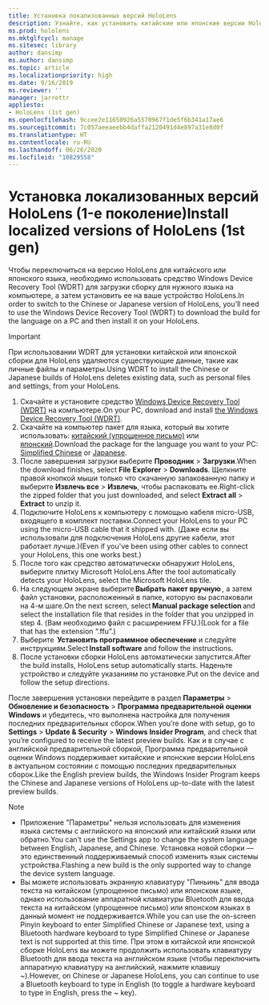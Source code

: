 ```yaml
---
title: Установка локализованных версий HoloLens
description: Узнайте, как установить китайские или японские версии HoloLens
ms.prod: hololens
ms.mktglfcycl: manage
ms.sitesec: library
author: dansimp
ms.author: dansimp
ms.topic: article
ms.localizationpriority: high
ms.date: 9/16/2019
ms.reviewer: ''
manager: jarrettr
appliesto:
- HoloLens (1st gen)
ms.openlocfilehash: 9ccee2e11650926a5570967f1de5f6b341a17ae6
ms.sourcegitcommit: 7c057aeeaeebb4daffa2120491d4e897a31e8d0f
ms.translationtype: HT
ms.contentlocale: ru-RU
ms.lasthandoff: 06/26/2020
ms.locfileid: "10829558"
---
```

# <span data-ttu-id="22e9c-103">Установка локализованных версий HoloLens (1-е поколение)</span><span class="sxs-lookup"><span data-stu-id="22e9c-103">Install localized versions of HoloLens (1st gen)</span></span>

<span data-ttu-id="22e9c-104">Чтобы переключиться на версию HoloLens для китайского или японского языка, необходимо использовать средство Windows Device Recovery Tool (WDRT) для загрузки сборку для нужного языка на компьютере, а затем установить ее на ваше устройство HoloLens.</span><span class="sxs-lookup"><span data-stu-id="22e9c-104">In order to switch to the Chinese or Japanese version of HoloLens, you’ll need to use the Windows Device Recovery Tool (WDRT) to download the build for the language on a PC and then install it on your HoloLens.</span></span>

> [!IMPORTANT]
> <span data-ttu-id="22e9c-105">При использовании WDRT для установки китайской или японской сборки для HoloLens удаляются существующие данные, такие как личные файлы и параметры.</span><span class="sxs-lookup"><span data-stu-id="22e9c-105">Using WDRT to install the Chinese or Japanese builds of HoloLens deletes existing data, such as personal files and settings, from your HoloLens.</span></span> 

1. <span data-ttu-id="22e9c-106">Скачайте и установите средство [Windows Device Recovery Tool (WDRT)](https://support.microsoft.com/help/12379) на компьютере.</span><span class="sxs-lookup"><span data-stu-id="22e9c-106">On your PC, download and install [the Windows Device Recovery Tool (WDRT)](https://support.microsoft.com/help/12379).</span></span>
1. <span data-ttu-id="22e9c-107">Скачайте на компьютер пакет для языка, который вы хотите использовать: [китайский (упрощенное письмо)](https://aka.ms/hololensdownload-ch) или [японский](https://aka.ms/hololensdownload-jp).</span><span class="sxs-lookup"><span data-stu-id="22e9c-107">Download the package for the language you want to your PC:  [Simplified Chinese](https://aka.ms/hololensdownload-ch) or [Japanese](https://aka.ms/hololensdownload-jp).</span></span>
1. <span data-ttu-id="22e9c-108">После завершения загрузки выберите **Проводник** > **Загрузки**.</span><span class="sxs-lookup"><span data-stu-id="22e9c-108">When the download finishes, select **File Explorer** > **Downloads**.</span></span> <span data-ttu-id="22e9c-109">Щелкните правой кнопкой мыши только что скачанную запакованную папку и выберите **Извлечь все** > **Извлечь**, чтобы распаковать ее.</span><span class="sxs-lookup"><span data-stu-id="22e9c-109">Right-click the zipped folder that you just downloaded, and select **Extract all** > **Extract** to unzip it.</span></span>
1. <span data-ttu-id="22e9c-110">Подключите HoloLens к компьютеру с помощью кабеля micro-USB, входящего в комплект поставки.</span><span class="sxs-lookup"><span data-stu-id="22e9c-110">Connect your HoloLens to your PC using the micro-USB cable that it shipped with.</span></span> <span data-ttu-id="22e9c-111">(Даже если вы использовали для подключения HoloLens другие кабели, этот работает лучше.)</span><span class="sxs-lookup"><span data-stu-id="22e9c-111">(Even if you've been using other cables to connect your HoloLens, this one works best.)</span></span>
1. <span data-ttu-id="22e9c-112">После того как средство автоматически обнаружит HoloLens, выберите плитку Microsoft HoloLens.</span><span class="sxs-lookup"><span data-stu-id="22e9c-112">After the tool automatically detects your HoloLens, select the Microsoft HoloLens tile.</span></span>
1. <span data-ttu-id="22e9c-113">На следующем экране выберите **Выбрать пакет вручную** , а затем файл установки, расположенный в папке, которую вы распаковали на 4-м шаге.</span><span class="sxs-lookup"><span data-stu-id="22e9c-113">On the next screen, select **Manual package selection** and select the installation file that resides in the folder that you unzipped in step 4.</span></span> <span data-ttu-id="22e9c-114">(Вам необходимо файл с расширением FFU.)</span><span class="sxs-lookup"><span data-stu-id="22e9c-114">(Look for a file that has the extension “.ffu”.)</span></span> 
1. <span data-ttu-id="22e9c-115">Выберите  **Установить программное обеспечение** и следуйте инструкциям.</span><span class="sxs-lookup"><span data-stu-id="22e9c-115">Select **Install software** and follow the instructions.</span></span> 
1. <span data-ttu-id="22e9c-116">После установки сборки HoloLens автоматически запустится.</span><span class="sxs-lookup"><span data-stu-id="22e9c-116">After the build installs, HoloLens setup automatically starts.</span></span> <span data-ttu-id="22e9c-117">Наденьте устройство и следуйте указаниям по установке.</span><span class="sxs-lookup"><span data-stu-id="22e9c-117">Put on the device and follow the setup directions.</span></span> 

<span data-ttu-id="22e9c-118">После завершения установки перейдите в раздел **Параметры** > **Обновление и безопасность** > **Программа предварительной оценки Windows** и убедитесь, что выполнена настройка для получения последних предварительных сборок.</span><span class="sxs-lookup"><span data-stu-id="22e9c-118">When you’re done with setup, go to **Settings** > **Update & Security** > **Windows Insider Program**, and check that you’re configured to receive the latest preview builds.</span></span> <span data-ttu-id="22e9c-119">Как и в случае с английской предварительной сборкой, Программа предварительной оценки Windows поддерживает китайские и японские версии HoloLens в актуальном состоянии с помощью последних предварительных сборок.</span><span class="sxs-lookup"><span data-stu-id="22e9c-119">Like the English preview builds, the Windows Insider Program keeps the Chinese and Japanese versions of HoloLens up-to-date with the latest preview builds.</span></span>

> [!NOTE]
>  
> - <span data-ttu-id="22e9c-120">Приложение "Параметры" нельзя использовать для изменения языка системы с английского на японский или китайский языки или обратно.</span><span class="sxs-lookup"><span data-stu-id="22e9c-120">You can’t use the Settings app to change the system language between English, Japanese, and Chinese.</span></span> <span data-ttu-id="22e9c-121">Установка новой сборки — это единственный поддерживаемый способ изменить язык системы устройства.</span><span class="sxs-lookup"><span data-stu-id="22e9c-121">Flashing a new build is the only supported way to change the device system language.</span></span>
> - <span data-ttu-id="22e9c-122">Вы можете использовать экранную клавиатуру "Пиньинь" для ввода текста на китайском (упрощенное письмо) или японском языке, однако использование аппаратной клавиатуры Bluetooth для ввода текста на китайском (упрощенное письмо) или японском языках в данный момент не поддерживается.</span><span class="sxs-lookup"><span data-stu-id="22e9c-122">While you can use the on-screen Pinyin keyboard to enter Simplified Chinese or Japanese text, using a Bluetooth hardware keyboard to type Simplified Chinese or Japanese text is not supported at this time.</span></span>  <span data-ttu-id="22e9c-123">При этом в китайской или японской сборке HoloLens вы можете продолжить использовать клавиатуру Bluetooth для ввода текста на английском языке (чтобы переключить аппаратную клавиатуру на английский, нажмите клавишу ~).</span><span class="sxs-lookup"><span data-stu-id="22e9c-123">However, on Chinese or Japanese HoloLens, you can continue to use a Bluetooth keyboard to type in English (to toggle a hardware keyboard to type in English, press the ~ key).</span></span>
